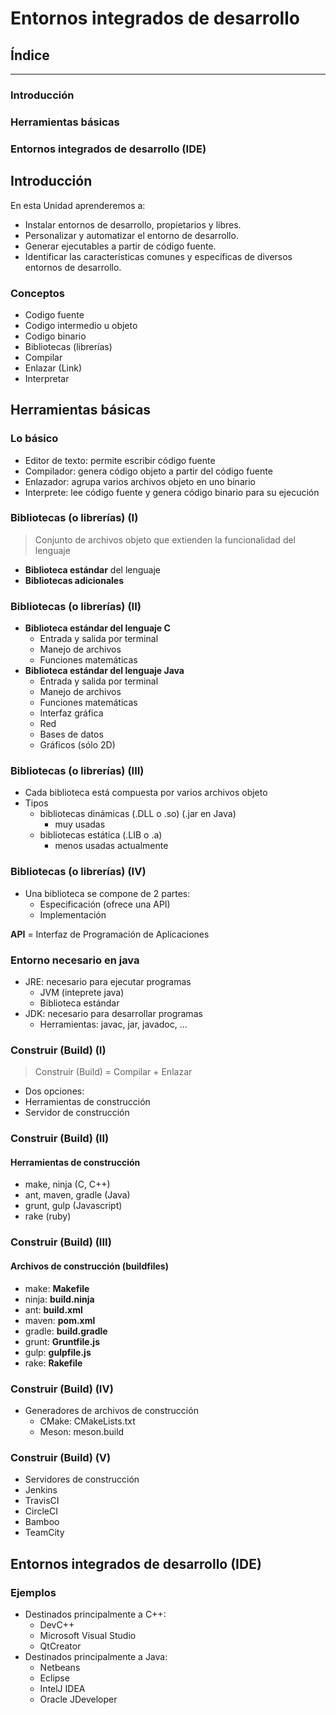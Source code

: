 
# Entornos integrados de desarrollo


## Índice
--- 
### Introducción
### Herramientas básicas
### Entornos integrados de desarrollo (IDE)

<!--- Note: Nota a pie de página. -->



## Introducción


En esta Unidad aprenderemos a:

- Instalar entornos de desarrollo, propietarios y libres.
- Personalizar y automatizar el entorno de desarrollo.
- Generar ejecutables a partir de código fuente.
- Identificar las características comunes y específicas de diversos entornos de desarrollo.


### Conceptos

- Codigo fuente
- Codigo intermedio u objeto
- Codigo binario
- Bibliotecas (librerías)
- Compilar
- Enlazar (Link)
- Interpretar



## Herramientas básicas


### Lo básico

- Editor de texto: permite escribir código fuente
- Compilador: genera código objeto a partir del código fuente
- Enlazador: agrupa varios archivos objeto en uno binario
- Interprete: lee código fuente y genera código binario para su ejecución


### Bibliotecas (o librerías) (I)

> Conjunto de archivos objeto que extienden la funcionalidad del lenguaje

- __Biblioteca estándar__ del lenguaje
- __Bibliotecas adicionales__


### Bibliotecas (o librerías) (II)

- __Biblioteca estándar del lenguaje C__
  - Entrada y salida por terminal
  - Manejo de archivos
  - Funciones matemáticas
- __Biblioteca estándar del lenguaje Java__
  - Entrada y salida por terminal
  - Manejo de archivos
  - Funciones matemáticas
  - Interfaz gráfica 
  - Red
  - Bases de datos
  - Gráficos (sólo 2D)


### Bibliotecas (o librerías) (III)

- Cada biblioteca está compuesta por varios archivos objeto
- Tipos
  - bibliotecas dinámicas (.DLL o .so) (.jar en Java)
    - muy usadas
  - bibliotecas estática (.LIB o .a)
    - menos usadas actualmente


### Bibliotecas (o librerías) (IV)

- Una biblioteca se compone de 2 partes:
  - Especificación (ofrece una API)
  - Implementación 

__API__ = Interfaz de Programación de Aplicaciones


### Entorno necesario en java

- JRE: necesario para ejecutar programas
  - JVM (inteprete java)
  - Biblioteca estándar
- JDK: necesario para desarrollar programas
  - Herramientas: javac, jar, javadoc, ...


### Construir (Build) (I) 

> Construir (Build) = Compilar + Enlazar

- Dos opciones:
 - Herramientas de construcción
 - Servidor de construcción


### Construir (Build) (II) 
#### __Herramientas de construcción__

  - make, ninja (C, C++)
  - ant, maven, gradle (Java)
  - grunt, gulp (Javascript)
  - rake (ruby)


### Construir (Build) (III) 
#### __Archivos de construcción (buildfiles)__

  - make: __Makefile__
  - ninja: __build.ninja__
  - ant: __build.xml__
  - maven: __pom.xml__
  - gradle: __build.gradle__
  - grunt: __Gruntfile.js__
  - gulp: __gulpfile.js__
  - rake: __Rakefile__


### Construir (Build) (IV) 

- Generadores de archivos de construcción
  - CMake: CMakeLists.txt
  - Meson: meson.build  


### Construir (Build) (V) 

 - Servidores de construcción
  - Jenkins 
  - TravisCI
  - CircleCI
  - Bamboo
  - TeamCity



## Entornos integrados de desarrollo (IDE)


### Ejemplos

- Destinados principalmente a C++:
  - DevC++
  - Microsoft Visual Studio
  - QtCreator
- Destinados principalmente a Java:
  - Netbeans
  - Eclipse
  - IntelJ IDEA
  - Oracle JDeveloper

 
